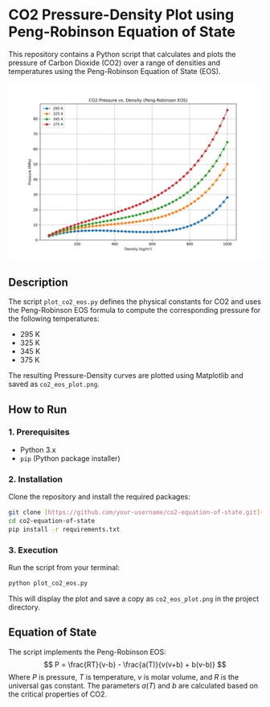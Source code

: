 # CO2 Pressure-Density Plot using Peng-Robinson Equation of State

This repository contains a Python script that calculates and plots the pressure of Carbon Dioxide (CO2) over a range of densities and temperatures using the Peng-Robinson Equation of State (EOS).

![CO2 EOS Plot](co2_eos_plot.png)

## Description

The script `plot_co2_eos.py` defines the physical constants for CO2 and uses the Peng-Robinson EOS formula to compute the corresponding pressure for the following temperatures:
- 295 K
- 325 K
- 345 K
- 375 K

The resulting Pressure-Density curves are plotted using Matplotlib and saved as `co2_eos_plot.png`.

## How to Run

### 1. Prerequisites
- Python 3.x
- `pip` (Python package installer)

### 2. Installation
Clone the repository and install the required packages:

```bash
git clone [https://github.com/your-username/co2-equation-of-state.git](https://github.com/your-username/co2-equation-of-state.git)
cd co2-equation-of-state
pip install -r requirements.txt
```

### 3. Execution
Run the script from your terminal:
```bash
python plot_co2_eos.py
```
This will display the plot and save a copy as `co2_eos_plot.png` in the project directory.

## Equation of State
The script implements the Peng-Robinson EOS:
$$ P = \frac{RT}{v-b} - \frac{a(T)}{v(v+b) + b(v-b)} $$
Where $P$ is pressure, $T$ is temperature, $v$ is molar volume, and $R$ is the universal gas constant. The parameters $a(T)$ and $b$ are calculated based on the critical properties of CO2.
